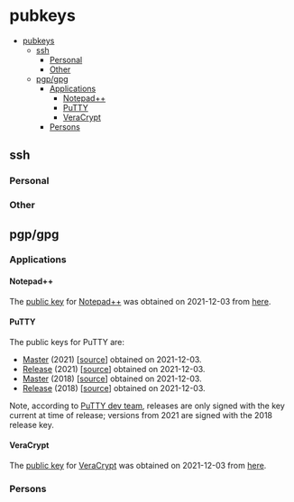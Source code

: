 

# pubkeys

- [pubkeys](#pubkeys)
  - [ssh](#ssh)
    - [Personal](#personal)
    - [Other](#other)
  - [pgp/gpg](#pgpgpg)
    - [Applications](#applications)
      - [Notepad++](#notepad)
      - [PuTTY](#putty)
      - [VeraCrypt](#veracrypt)
    - [Persons](#persons)

## ssh

### Personal

### Other



## pgp/gpg

### Applications

#### Notepad++

The [public key](pubkey_Notepad_Plus_Plus.asc) for [Notepad++](https://notepad-plus-plus.org/) was obtained on 2021-12-03 from [here](https://notepad-plus-plus.org/gpg/nppGpgPub.asc).


#### PuTTY

The public keys for PuTTY are:

- [Master](pubkey_PuTTY_master-2021.asc) (2021) [[source](https://www.chiark.greenend.org.uk/~sgtatham/putty/keys/master-2021.asc)] obtained on 2021-12-03.
- [Release](pubkey_PuTTY_release-2021.asc) (2021) [[source](https://www.chiark.greenend.org.uk/~sgtatham/putty/keys/release-2021.asc)] obtained on 2021-12-03.
- [Master](pubkey_PuTTY_master-2018.asc) (2018) [[source](https://www.chiark.greenend.org.uk/~sgtatham/putty/keys/master-2018.asc)] obtained on 2021-12-03.
- [Release](pubkey_PuTTY_release-2018.asc) (2018) [[source](https://www.chiark.greenend.org.uk/~sgtatham/putty/keys/release-2018.asc)] obtained on 2021-12-03.

Note, according to [PuTTY dev team](https://www.chiark.greenend.org.uk/~sgtatham/putty/keys.html), releases are only signed with the key current at time of release; versions from 2021 are signed with the 2018 release key.


#### VeraCrypt

The [public key](pubkey_VeraCrypt.asc) for [VeraCrypt](https://www.veracrypt.fr/) was obtained on 2021-12-03 from [here](https://www.idrix.fr/VeraCrypt/VeraCrypt_PGP_public_key.asc).



### Persons




